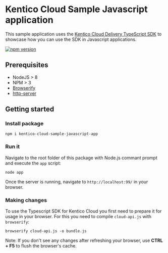 # Kentico Cloud Sample Javascript application

This sample application uses the [Kentico Cloud Delivery TypeScript SDK](https://github.com/Enngage/KenticoCloudDeliveryTypeScriptSDK) to showcase how you can use the SDK in Javascript applications.

[![npm version](https://badge.fury.io/js/kentico-cloud-sample-javascript-app.svg)](https://www.npmjs.com/package/kentico-cloud-sample-javascript-app)

## Prerequisites

- NodeJS > 8
- NPM > 3
- [Browserify](https://www.npmjs.com/package/browserify) 
- [http-server](https://www.npmjs.com/package/http-server) 

## Getting started

### Install package

```
npm i kentico-cloud-sample-javascript-app
```

### Run it

Navigate to the root folder of this package with Node.js commant prompt and execute the `app` script:

```
node app
```

Once the server is running, navigate to `http://localhost:99/` in your browser.

### Making changes

To use the Typescript SDK for Kentico Cloud you first need to prepare it for usage in your browser. For this you need to compile `cloud-api.js` with `browserify`:

```
browserify cloud-api.js -o bundle.js
```

Note: If you don't see any changes after refreshing your browser, use **CTRL + F5** to flush the browser's cache.

